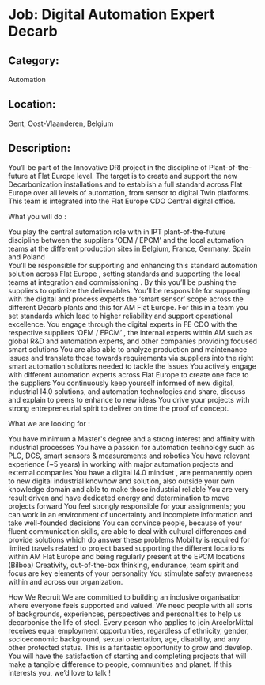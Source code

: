 # Job: Digital Automation Expert Decarb
## Category: 
Automation
## Location: 
Gent, Oost-Vlaanderen, Belgium
## Description:
You‘ll be part of the Innovative DRI project in the discipline of Plant-of-the-future at Flat Europe level. The target is to create and support the new Decarbonization installations and to establish a full standard across Flat Europe over all levels of automation, from sensor to digital Twin platforms. This team is integrated into the Flat Europe CDO Central digital office.
 
What you will do : 

You play the central automation role with in IPT plant-of-the-future discipline between the suppliers ‘OEM / EPCM’ and the local automation teams at the different production sites in Belgium, France, Germany, Spain and Poland   
You’ll be responsible for supporting and enhancing this standard automation solution across Flat Europe , setting standards and supporting the local teams at integration and commissioning . By this you’ll be pushing the suppliers to optimize the deliverables. 
You’ll be responsible for supporting with the digital and process experts the ‘smart sensor’ scope across the different Decarb plants and this for AM Flat Europe. For this in a team you set standards which lead to higher reliability and support operational excellence.
You engage through the digital experts in FE CDO with the respective suppliers ‘OEM / EPCM’ , the internal experts within AM such as global R&D and automation experts, and other companies providing focused smart solutions 
You are also able to analyze production and maintenance issues and translate those towards requirements via  suppliers into the right smart automation solutions needed to tackle the issues
You actively engage with different automation experts across Flat Europe to create one face to the suppliers 
You continuously keep yourself informed of new digital, industrial I4.0 solutions, and automation technologies and share, discuss and explain to peers to enhance to new ideas
You drive your projects with strong entrepreneurial spirit to deliver on time the proof of concept.

What we are looking for :

You have minimum a Master's degree and a strong interest and affinity with industrial processes 
You have a passion for automation technology such as PLC, DCS, smart sensors & measurements and robotics 
You have relevant experience (~5 years) in working with major automation projects and external companies 
You have a digital I4.0 mindset , are permanently open to new digital industrial knowhow and solution, also outside your own knowledge domain and able to make those industrial reliable 
You are very result driven and have dedicated energy and determination to move projects forward
You feel strongly responsible for your assignments; you can work in an environment of uncertainty and incomplete information and take well-founded decisions
You can convince people, because of your fluent communication skills, are able to deal with cultural differences and provide solutions which do answer these problems
Mobility is required for limited travels related to project based supporting the different locations within AM Flat Europe and being regularly present at the EPCM locations (Bilboa)
Creativity, out-of-the-box thinking, endurance, team spirit and focus are key elements of your personality
You stimulate safety awareness within and across our organization.
 

How We Recruit 
We are committed to building an inclusive organisation where everyone feels supported and valued. We need people with all sorts of backgrounds, experiences, perspectives and personalities to help us decarbonise the life of steel. Every person who applies to join ArcelorMittal receives equal employment opportunities, regardless of ethnicity, gender, socioeconomic background, sexual orientation, age, disability, and any other protected status. 
This is a fantastic opportunity to grow and develop. You will have the satisfaction of starting and completing projects that will make a tangible difference to people, communities and planet. If this interests you, we’d love to talk !
